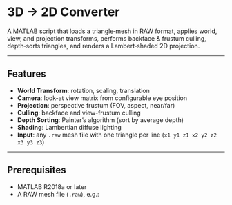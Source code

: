 # 3D → 2D Converter

A MATLAB script that loads a triangle‐mesh in RAW format, applies world, view, and projection transforms, performs backface & frustum culling, depth‐sorts triangles, and renders a Lambert‐shaded 2D projection.

---

## Features

- **World Transform**: rotation, scaling, translation  
- **Camera**: look-at view matrix from configurable eye position  
- **Projection**: perspective frustum (FOV, aspect, near/far)  
- **Culling**: backface and view-frustum culling  
- **Depth Sorting**: Painter’s algorithm (sort by average depth)  
- **Shading**: Lambertian diffuse lighting  
- **Input**: any `.raw` mesh file with one triangle per line (`x1 y1 z1 x2 y2 z2 x3 y3 z3`)

---

## Prerequisites

- MATLAB R2018a or later  
- A RAW mesh file (`.raw`), e.g.:
